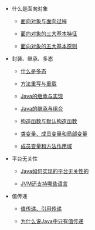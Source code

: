 * 什么是面向对象

    * [面向对象与面向过程](/basics/object-oriented/object-oriented-vs-procedure-oriented.md)

    * [面向对象的三大基本特征](/basics/object-oriented/characteristics.md)

    * [面向对象的五大基本原则](/basics/object-oriented/principle.md)
    
* 封装、继承、多态
    * [什么是多态](/basics/object-oriented/polymorphism.md)
    
    * [方法重写与重载](/basics/object-oriented/overloading-vs-overriding.md)
    
    * [Java的继承与实现](/basics/object-oriented/extends-implement.md)

    * [Java的继承与组合](/basics/object-oriented/inheritance-composition.md)

    * [构造函数与默认构造函数](/basics/object-oriented/constructor.md)
    
    * [类变量、成员变量和局部变量](/basics/object-oriented/variable.md)
    
    * [成员变量和方法作用域](/basics/object-oriented/scope.md)
    
* 平台无关性

    * [Java如何实现的平台无关性的](/basics/object-oriented/platform-independent.md)
    
    * [JVM还支持哪些语言](/basics/object-oriented/jvm-language.md)

* 值传递

    * [值传递、引用传递](/basics/object-oriented/java-pass-by.md)

    * [为什么说Java中只有值传递](/basics/object-oriented/why-pass-by-reference.md)
